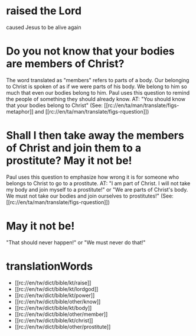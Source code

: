 # raised the Lord

caused Jesus to be alive again

# Do you not know that your bodies are members of Christ?

The word translated as "members" refers to parts of a body. Our belonging to Christ is spoken of as if we were parts of his body. We belong to him so much that even our bodies belong to him. Paul uses this question to remind the people of something they should already know. AT: "You should know that your bodies belong to Christ" (See: [[rc://en/ta/man/translate/figs-metaphor]] and [[rc://en/ta/man/translate/figs-rquestion]])

# Shall I then take away the members of Christ and join them to a prostitute? May it not be!

Paul uses this question to emphasize how wrong it is for someone who belongs to Christ to go to a prostitute. AT: "I am part of Christ. I will not take my body and join myself to a prostitute!" or "We are parts of Christ's body. We must not take our bodies and join ourselves to prostitutes!" (See: [[rc://en/ta/man/translate/figs-rquestion]])

# May it not be!

"That should never happen!" or "We must never do that!"

# translationWords

* [[rc://en/tw/dict/bible/kt/raise]]
* [[rc://en/tw/dict/bible/kt/lordgod]]
* [[rc://en/tw/dict/bible/kt/power]]
* [[rc://en/tw/dict/bible/other/know]]
* [[rc://en/tw/dict/bible/kt/body]]
* [[rc://en/tw/dict/bible/other/member]]
* [[rc://en/tw/dict/bible/kt/christ]]
* [[rc://en/tw/dict/bible/other/prostitute]]